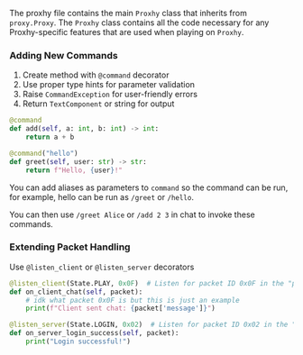 The proxhy file contains the main `Proxhy` class that inherits from `proxy.Proxy`. The `Proxhy` class contains all the code necessary for any Proxhy-specific features that are used when playing on `Proxhy`.

### Adding New Commands
1. Create method with `@command` decorator
2. Use proper type hints for parameter validation
3. Raise `CommandException` for user-friendly errors
4. Return `TextComponent` or string for output

```python
@command
def add(self, a: int, b: int) -> int:
    return a + b

@command("hello")
def greet(self, user: str) -> str:
    return f"Hello, {user}!"
```

You can add aliases as parameters to `command` so the command can be run, for example, hello can be run as `/greet` or `/hello`.

You can then use `/greet Alice` or `/add 2 3` in chat to invoke these commands.

### Extending Packet Handling
Use `@listen_client` or `@listen_server` decorators

```python
@listen_client(State.PLAY, 0x0F)  # Listen for packet ID 0x0F in the "play" state from the client
def on_client_chat(self, packet):
    # idk what packet 0x0F is but this is just an example
    print(f"Client sent chat: {packet['message']}")

@listen_server(State.LOGIN, 0x02)  # Listen for packet ID 0x02 in the "login" state from the server
def on_server_login_success(self, packet):
    print("Login successful!")
```